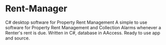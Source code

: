 # Rent-Manager
C# desktop software for Property Rent Management
A simple to use software for Property Rent Management and Collection
Alarms whenever a Renter's rent is due.
Written in C#, database in AAccess.
Ready to use app and source.
